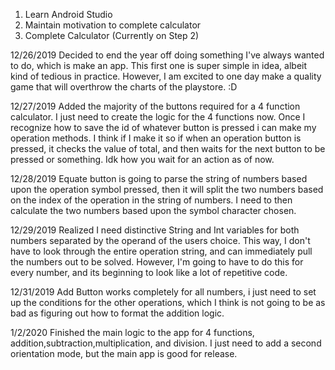1. Learn Android Studio
2. Maintain motivation to complete calculator
3. Complete Calculator
(Currently on Step 2)

12/26/2019
Decided to end the year off doing something I've always wanted to do, which is make an app. 
This first one is super simple in idea, albeit kind of tedious in practice.
However, I am excited to one day make a quality game that will overthrow the charts of the playstore. :D


12/27/2019
Added the majority of the buttons required for a 4 function calculator. I just need to create the logic for the 4 functions now. 
Once I recognize how to save the id of whatever button is pressed i can make my operation methods. I think if I make it so if when an operation button is pressed, it checks the value of total, and then waits for the next button to be pressed or something. Idk how you wait for an action as of now. 

12/28/2019
Equate button is going to parse the string of numbers based upon the operation symbol pressed, then it will split the two numbers based on the index of the operation in the string of numbers. I need to then calculate the two numbers based upon the symbol character chosen.

12/29/2019
Realized I need distinctive String and Int variables for both numbers separated by the operand of the users choice. This way, I don't have to look through the entire operation string, and can immediately pull the numbers out to be solved. However, I'm going to have to do this for every number, and its beginning to look like a lot of repetitive code.

12/31/2019
Add Button works completely for all numbers, i just need to set up the conditions for the other operations, which I think is not going to be as bad as figuring out how to format
the addition logic. 

1/2/2020
Finished the main logic to the app for 4 functions, addition,subtraction,multiplication, and division. I just need to add a second orientation mode, but the main app is good for release.